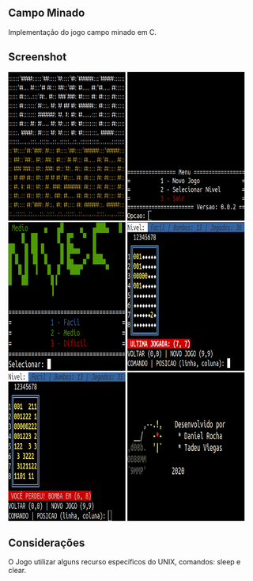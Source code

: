 ## Campo Minado

Implementação do jogo campo minado em C.

## Screenshot

<div style="display: inline-block">
    <img width='47%' height='300px' src="screenshot/intro.gif" />
    <img width='47%' height='300px' src="screenshot/menu.gif" />
    <img width='47%' height='300px' src="screenshot/submenu.png" />
    <img width='47%' height='300px' src="screenshot/ingame.png" />
    <img width='47%' height='300px' src="screenshot/perdeu.gif" />
    <img width='47%' height='300px' src="screenshot/sair.gif" />
</div>

## Considerações

O Jogo utilizar alguns recurso especificos do UNIX, comandos: sleep e clear.